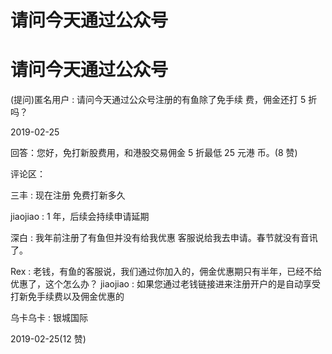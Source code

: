 # 请问今天通过公众号

# 请问今天通过公众号

(提问)匿名用户 : 请问今天通过公众号注册的有鱼除了免手续 费，佣金还打 5 折吗？

2019-02-25

回答：您好，免打新股费用，和港股交易佣金 5 折最低 25 元港 币。(8 赞)

评论区：

三丰 : 现在注册 免费打新多久

jiaojiao : 1 年，后续会持续申请延期

深白 : 我年前注册了有鱼但并没有给我优惠 客服说给我去申请。春节就没有音讯了。

Rex : 老钱，有鱼的客服说，我们通过你加入的，佣金优惠期只有半年，已经不给优惠了，这个怎么办？ jiaojiao : 如果您通过老钱链接进来注册开户的是自动享受打新免手续费以及佣金优惠的

乌卡乌卡 : 银城国际

2019-02-25(12 赞)